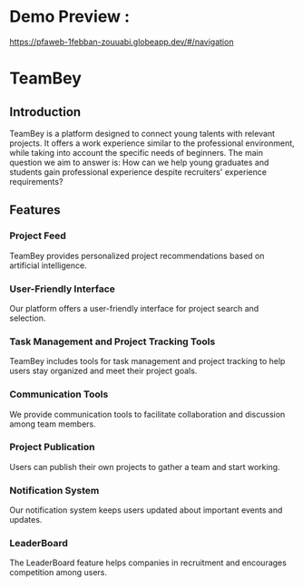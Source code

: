 # Demo Preview : 
https://pfaweb-1febban-zouuabi.globeapp.dev/#/navigation
# TeamBey

## Introduction

TeamBey is a platform designed to connect young talents with relevant projects. It offers a work experience similar to the professional environment, while taking into account the specific needs of beginners. The main question we aim to answer is: How can we help young graduates and students gain professional experience despite recruiters' experience requirements?

## Features

### Project Feed
TeamBey provides personalized project recommendations based on artificial intelligence.

### User-Friendly Interface
Our platform offers a user-friendly interface for project search and selection.

### Task Management and Project Tracking Tools
TeamBey includes tools for task management and project tracking to help users stay organized and meet their project goals.

### Communication Tools
We provide communication tools to facilitate collaboration and discussion among team members.

### Project Publication
Users can publish their own projects to gather a team and start working.

### Notification System
Our notification system keeps users updated about important events and updates.

### LeaderBoard
The LeaderBoard feature helps companies in recruitment and encourages competition among users.



